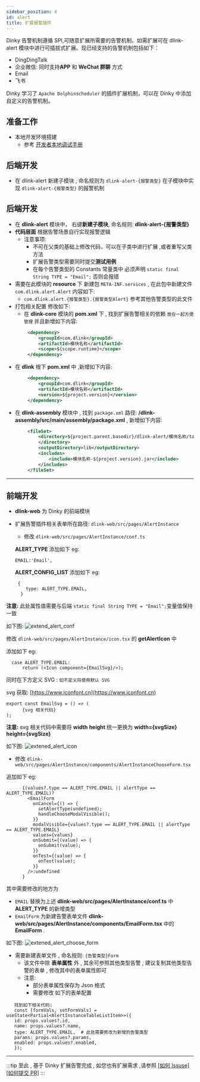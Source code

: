 ```yaml
---
sidebar_position: 4
id: alert
title: 扩展报警插件
---
```





Dinky 告警机制遵循 SPI,可随意扩展所需要的告警机制。如需扩展可在 dlink-alert 模块中进行可插拔式扩展。现已经支持的告警机制包括如下：

- DingDingTalk
- 企业微信: 同时支持**APP** 和 **WeChat 群聊** 方式
- Email
- 飞书

Dinky 学习了 ``Apache Dolphinscheduler`` 的插件扩展机制，可以在 Dinky 中添加自定义的告警机制。

## 准备工作
- 本地开发环境搭建
    - 参考 [开发者本地调试手册](../../developer_guide/local_debug)

## 后端开发
- 在 dlink-alert 新建子模块 , 命名规则为 `dlink-alert-{报警类型}` 在子模块中实现 `dlink-alert-{报警类型}` 的报警机制

## 后端开发
- 在 **dlink-alert** 模块中， 右键**新建子模块**, 命名规则: **dlink-alert-{报警类型}**
- **代码层面** 根据告警场景自行实现报警逻辑 
    - 注意事项:
        - 不可在父类的基础上修改代码，可以在子类中进行扩展 ,或者重写父类方法
        - 扩展告警类型需要同时提交**测试用例**
        - 在每个告警类型的 Constants 常量类中 必须声明 ``static final String TYPE = "Email";`` 否则会报错
- 需要在此模块的 **resource** 下 新建包 ``META-INF.services`` , 在此包中新建文件 ``com.dlink.alert.Alert`` 内容如下:
    - ``com.dlink.alert.{报警类型}.{报警类型Alert}`` 参考其他告警类型的此文件
- 打包相关配置 修改如下:
    - 在 **dlink-core** 模块的 **pom.xml** 下 , 找到扩展告警相关的依赖 `放在一起方便管理` 并且新增如下内容:
```xml
        <dependency>
            <groupId>com.dlink</groupId>
            <artifactId>模块名称</artifactId>
            <scope>${scope.runtime}</scope>
        </dependency>
``` 
- 在 **dlink** 根下 **pom.xml** 中 ,新增如下内容:
```xml
        <dependency>
            <groupId>com.dlink</groupId>
            <artifactId>模块名称</artifactId>
            <version>${project.version}</version>
        </dependency>
```

- 在 **dlink-assembly** 模块中 , 找到 ``package.xml`` 路径: **/dlink-assembly/src/main/assembly/package.xml** , 新增如下内容:
```xml
        <fileSet>
            <directory>${project.parent.basedir}/dlink-alert/模块名称/target
            </directory>
            <outputDirectory>lib</outputDirectory>
            <includes>
                <include>模块名称-${project.version}.jar</include>
            </includes>
        </fileSet>
  ```


----

## 前端开发
- **dlink-web** 为 Dinky 的前端模块
- 扩展告警插件相关表单所在路径: `dlink-web/src/pages/AlertInstance`
  - 修改 `dlink-web/src/pages/AlertInstance/conf.ts` 

  **ALERT_TYPE** 添加如下 eg:
  ```
  EMAIL:'Email', 
  ```
  **ALERT_CONFIG_LIST** 添加如下 eg: 
  ```
   {
      type: ALERT_TYPE.EMAIL,
    } 
  ```
 **注意:** 此处属性值需要与后端 `static final String TYPE = "Email";`变量值保持一致

如下图:
![extend_alert_conf](http://www.aiwenmo.com/dinky/docs/zh-CN/extend/function_expansion/alert/extend_alert_conf.png)


  修改 `dlink-web/src/pages/AlertInstance/icon.tsx` 的 **getAlertIcon** 中 
  
  添加如下 eg:
```
  case ALERT_TYPE.EMAIL:
      return (<Icon component={EmailSvg}/>);
```
同时在下方定义 SVG :  `如不定义将使用默认 SVG`

svg 获取: [https://www.iconfont.cn](https://www.iconfont.cn)
```
export const EmailSvg = () => (
      {svg 相关代码}
);
```
**注意:** svg 相关代码中需要将 **width**  **height** 统一更换为 **width={svgSize} height={svgSize}**

如下图:
![extened_alert_icon](http://www.aiwenmo.com/dinky/docs/zh-CN/extend/function_expansion/alert/extened_alert_icon.png)



  - 修改 `dlink-web/src/pages/AlertInstance/components/AlertInstanceChooseForm.tsx` 
 
  追加如下  eg: 
```
      {(values?.type == ALERT_TYPE.EMAIL || alertType == ALERT_TYPE.EMAIL)?
        <EmailForm
          onCancel={() => {
            setAlertType(undefined);
            handleChooseModalVisible();
          }}
          modalVisible={values?.type == ALERT_TYPE.EMAIL || alertType == ALERT_TYPE.EMAIL}
          values={values}
          onSubmit={(value) => {
            onSubmit(value);
          }}
          onTest={(value) => {
            onTest(value);
          }}
        />:undefined
      }
```
其中需要修改的地方为
-  `EMAIL` 替换为上述 **dlink-web/src/pages/AlertInstance/conf.ts** 中 **ALERT_TYPE** 的新增类型
-  `EmailForm` 为新建告警表单文件 **dlink-web/src/pages/AlertInstance/components/EmailForm.tsx** 中的 **EmailForm** .

如下图:
![extened_alert_choose_form](http://www.aiwenmo.com/dinky/docs/zh-CN/extend/function_expansion/alert/extened_alert_choose_form.png)

 - 需要新建表单文件 , 命名规则: ``{告警类型}Form``
   - 该文件中除 **表单属性** 外 , 其余可参照其他类型告警 , 建议复制其他类型告警的表单 , 修改其中的表单属性即可 
   - 注意: 
     - 部分表单属性保存为 Json 格式
     - 需要修改 如下的表单配置
 

 ```shell
    找到如下相关代码: 
    const [formVals, setFormVals] = useState<Partial<AlertInstanceTableListItem>>({
    id: props.values?.id,
    name: props.values?.name,
    type: ALERT_TYPE.EMAIL,  # 此处需要修改为新增的告警类型
    params: props.values?.params,
    enabled: props.values?.enabled,
    });

```


---- 
:::tip
至此 , 基于 Dinky 扩展告警完成 , 如您也有扩展需求 ,请参照 [[如何 Issuse]](../../developer_guide/contribution/issue)    [[如何提交 PR]](../../developer_guide/contribution/pull_request)
:::